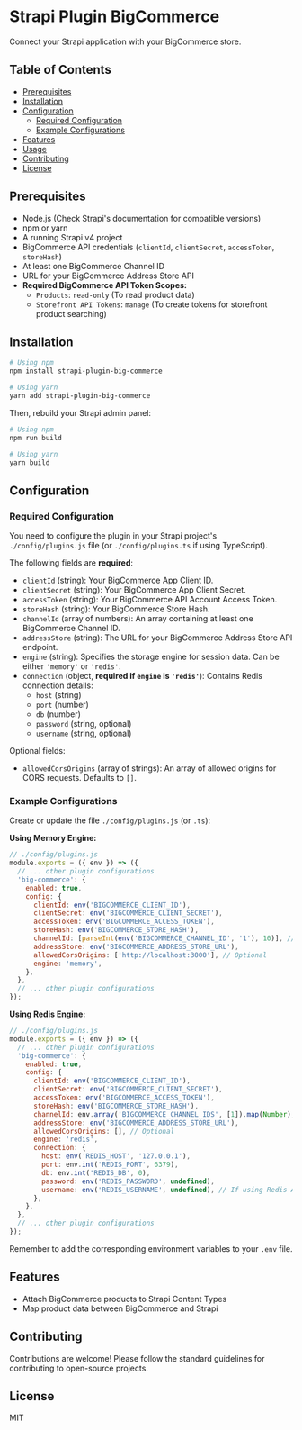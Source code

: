 # Strapi Plugin BigCommerce

Connect your Strapi application with your BigCommerce store.

## Table of Contents

- [Prerequisites](#prerequisites)
- [Installation](#installation)
- [Configuration](#configuration)
  - [Required Configuration](#required-configuration)
  - [Example Configurations](#example-configurations)
- [Features](#features)
- [Usage](#usage)
- [Contributing](#contributing)
- [License](#license)

## Prerequisites

- Node.js (Check Strapi's documentation for compatible versions)
- npm or yarn
- A running Strapi v4 project
- BigCommerce API credentials (`clientId`, `clientSecret`, `accessToken`, `storeHash`)
- At least one BigCommerce Channel ID
- URL for your BigCommerce Address Store API
- **Required BigCommerce API Token Scopes:**
    - `Products`: `read-only` (To read product data)
    - `Storefront API Tokens`: `manage` (To create tokens for storefront product searching)

## Installation

```bash
# Using npm
npm install strapi-plugin-big-commerce

# Using yarn
yarn add strapi-plugin-big-commerce
```

Then, rebuild your Strapi admin panel:

```bash
# Using npm
npm run build

# Using yarn
yarn build
```

## Configuration

### Required Configuration

You need to configure the plugin in your Strapi project's `./config/plugins.js` file (or `./config/plugins.ts` if using TypeScript).

The following fields are **required**:

- `clientId` (string): Your BigCommerce App Client ID.
- `clientSecret` (string): Your BigCommerce App Client Secret.
- `accessToken` (string): Your BigCommerce API Account Access Token.
- `storeHash` (string): Your BigCommerce Store Hash.
- `channelId` (array of numbers): An array containing at least one BigCommerce Channel ID.
- `addressStore` (string): The URL for your BigCommerce Address Store API endpoint.
- `engine` (string): Specifies the storage engine for session data. Can be either `'memory'` or `'redis'`.
- `connection` (object, **required if `engine` is `'redis'`**): Contains Redis connection details:
    - `host` (string)
    - `port` (number)
    - `db` (number)
    - `password` (string, optional)
    - `username` (string, optional)

Optional fields:

- `allowedCorsOrigins` (array of strings): An array of allowed origins for CORS requests. Defaults to `[]`.

### Example Configurations

Create or update the file `./config/plugins.js` (or `.ts`):

**Using Memory Engine:**

```javascript
// ./config/plugins.js
module.exports = ({ env }) => ({
  // ... other plugin configurations
  'big-commerce': {
    enabled: true,
    config: {
      clientId: env('BIGCOMMERCE_CLIENT_ID'),
      clientSecret: env('BIGCOMMERCE_CLIENT_SECRET'),
      accessToken: env('BIGCOMMERCE_ACCESS_TOKEN'),
      storeHash: env('BIGCOMMERCE_STORE_HASH'),
      channelId: [parseInt(env('BIGCOMMERCE_CHANNEL_ID', '1'), 10)], // Ensure it's an array of numbers
      addressStore: env('BIGCOMMERCE_ADDRESS_STORE_URL'),
      allowedCorsOrigins: ['http://localhost:3000'], // Optional
      engine: 'memory',
    },
  },
  // ... other plugin configurations
});
```

**Using Redis Engine:**

```javascript
// ./config/plugins.js
module.exports = ({ env }) => ({
  // ... other plugin configurations
  'big-commerce': {
    enabled: true,
    config: {
      clientId: env('BIGCOMMERCE_CLIENT_ID'),
      clientSecret: env('BIGCOMMERCE_CLIENT_SECRET'),
      accessToken: env('BIGCOMMERCE_ACCESS_TOKEN'),
      storeHash: env('BIGCOMMERCE_STORE_HASH'),
      channelId: env.array('BIGCOMMERCE_CHANNEL_IDS', [1]).map(Number), // Example parsing env array
      addressStore: env('BIGCOMMERCE_ADDRESS_STORE_URL'),
      allowedCorsOrigins: [], // Optional
      engine: 'redis',
      connection: {
        host: env('REDIS_HOST', '127.0.0.1'),
        port: env.int('REDIS_PORT', 6379),
        db: env.int('REDIS_DB', 0),
        password: env('REDIS_PASSWORD', undefined),
        username: env('REDIS_USERNAME', undefined), // If using Redis ACLs
      },
    },
  },
  // ... other plugin configurations
});

```

Remember to add the corresponding environment variables to your `.env` file.

## Features

- Attach BigCommerce products to Strapi Content Types
- Map product data between BigCommerce and Strapi


## Contributing

Contributions are welcome! Please follow the standard guidelines for contributing to open-source projects.

## License

MIT
